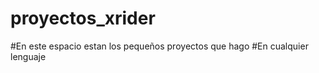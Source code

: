 # proyectos_xrider

#En este espacio estan los pequeños proyectos que hago 
#En cualquier lenguaje 
